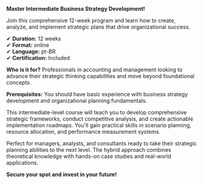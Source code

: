 **Master Intermediate Business Strategy Development!**

Join this comprehensive 12-week program and learn how to create, analyze, and implement strategic plans that drive organizational success.

✔ **Duration:** 12 weeks  
✔ **Format:** online  
✔ **Language:** pt-BR  
✔ **Certification:** Included

**Who is it for?** Professionals in accounting and management looking to advance their strategic thinking capabilities and move beyond foundational concepts.

**Prerequisites:**
You should have basic experience with business strategy development and organizational planning fundamentals.

This intermediate-level course will teach you to develop comprehensive strategic frameworks, conduct competitive analysis, and create actionable implementation roadmaps. You'll gain practical skills in scenario planning, resource allocation, and performance measurement systems.

Perfect for managers, analysts, and consultants ready to take their strategic planning abilities to the next level. The hybrid approach combines theoretical knowledge with hands-on case studies and real-world applications.

**Secure your spot and invest in your future!**